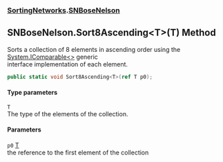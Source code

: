 ### [SortingNetworks](./SortingNetworks.md 'SortingNetworks').[SNBoseNelson](./SortingNetworks-SNBoseNelson.md 'SortingNetworks.SNBoseNelson')
## SNBoseNelson.Sort8Ascending&lt;T&gt;(T) Method
Sorts a collection of 8 elements in ascending order using the [System.IComparable&lt;&gt;](https://docs.microsoft.com/en-us/dotnet/api/System.IComparable-1 'System.IComparable`1') generic  
interface implementation of each element.  
```csharp
public static void Sort8Ascending<T>(ref T p0);
```
#### Type parameters
<a name='SortingNetworks-SNBoseNelson-Sort8Ascending-T-(T)-T'></a>
`T`  
The type of the elements of the collection.  
  
#### Parameters
<a name='SortingNetworks-SNBoseNelson-Sort8Ascending-T-(T)-p0'></a>
`p0` [T](#SortingNetworks-SNBoseNelson-Sort8Ascending-T-(T)-T 'SortingNetworks.SNBoseNelson.Sort8Ascending&lt;T&gt;(T).T')  
the reference to the first element of the collection  
  
